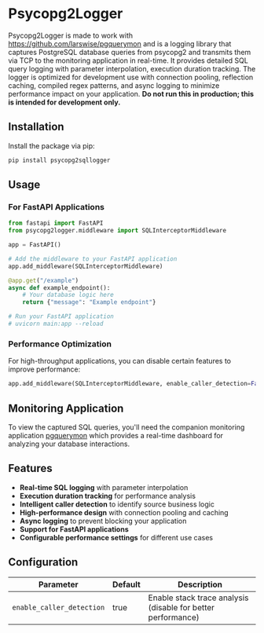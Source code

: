 # Psycopg2Logger
Psycopg2Logger is made to work with https://github.com/larswise/pgquerymon and is a logging library that captures PostgreSQL database queries from psycopg2 and transmits them via TCP to the monitoring application in real-time. It provides detailed SQL query logging with parameter interpolation, execution duration tracking. The logger is optimized for development use with connection pooling, reflection caching, compiled regex patterns, and async logging to minimize performance impact on your application. **Do not run this in production; this is intended for development only.**

## Installation

Install the package via pip:

```bash
pip install psycopg2sqllogger
```

## Usage

### For FastAPI Applications

```python
from fastapi import FastAPI
from psycopg2logger.middleware import SQLInterceptorMiddleware

app = FastAPI()

# Add the middleware to your FastAPI application
app.add_middleware(SQLInterceptorMiddleware)

@app.get("/example")
async def example_endpoint():
    # Your database logic here
    return {"message": "Example endpoint"}

# Run your FastAPI application
# uvicorn main:app --reload
```

### Performance Optimization

For high-throughput applications, you can disable certain features to improve performance:

```python
app.add_middleware(SQLInterceptorMiddleware, enable_caller_detection=False)
```

## Monitoring Application

To view the captured SQL queries, you'll need the companion monitoring application [pgquerymon](https://github.com/larswise/pgquerymon) which provides a real-time dashboard for analyzing your database interactions.

## Features

- **Real-time SQL logging** with parameter interpolation
- **Execution duration tracking** for performance analysis
- **Intelligent caller detection** to identify source business logic
- **High-performance design** with connection pooling and caching
- **Async logging** to prevent blocking your application
- **Support for FastAPI applications**
- **Configurable performance settings** for different use cases

## Configuration

| Parameter | Default | Description |
|-----------|---------|-------------|
| `enable_caller_detection` | true | Enable stack trace analysis (disable for better performance) |
